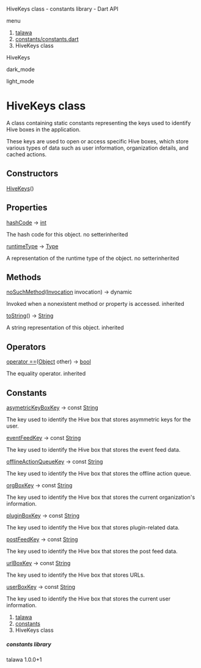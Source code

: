 




HiveKeys class - constants library - Dart API







menu

1. [talawa](../index.html)
2. [constants/constants.dart](../file-___home_harshil_Desktop_open-source_palisadoes_talawa_lib_constants_constants/)
3. HiveKeys class

HiveKeys


dark\_mode

light\_mode




# HiveKeys class


A class containing static constants representing the keys used to identify Hive boxes in the application.

These keys are used to open or access specific Hive boxes, which store various types of data such as user information,
organization details, and cached actions.


## Constructors

[HiveKeys](../file-___home_harshil_Desktop_open-source_palisadoes_talawa_lib_constants_constants/HiveKeys/HiveKeys.html)()




## Properties

[hashCode](https://api.flutter.dev/flutter/dart-core/Object/hashCode.html)
→ [int](https://api.flutter.dev/flutter/dart-core/int-class.html)

The hash code for this object.
no setterinherited

[runtimeType](https://api.flutter.dev/flutter/dart-core/Object/runtimeType.html)
→ [Type](https://api.flutter.dev/flutter/dart-core/Type-class.html)

A representation of the runtime type of the object.
no setterinherited



## Methods

[noSuchMethod](https://api.flutter.dev/flutter/dart-core/Object/noSuchMethod.html)([Invocation](https://api.flutter.dev/flutter/dart-core/Invocation-class.html) invocation)
→ dynamic


Invoked when a nonexistent method or property is accessed.
inherited

[toString](https://api.flutter.dev/flutter/dart-core/Object/toString.html)()
→ [String](https://api.flutter.dev/flutter/dart-core/String-class.html)


A string representation of this object.
inherited



## Operators

[operator ==](https://api.flutter.dev/flutter/dart-core/Object/operator_equals.html)([Object](https://api.flutter.dev/flutter/dart-core/Object-class.html) other)
→ [bool](https://api.flutter.dev/flutter/dart-core/bool-class.html)


The equality operator.
inherited



## Constants

[asymetricKeyBoxKey](../file-___home_harshil_Desktop_open-source_palisadoes_talawa_lib_constants_constants/HiveKeys/asymetricKeyBoxKey-constant.html)
→ const [String](https://api.flutter.dev/flutter/dart-core/String-class.html)

The key used to identify the Hive box that stores asymmetric keys for the user.

[eventFeedKey](../file-___home_harshil_Desktop_open-source_palisadoes_talawa_lib_constants_constants/HiveKeys/eventFeedKey-constant.html)
→ const [String](https://api.flutter.dev/flutter/dart-core/String-class.html)

The key used to identify the Hive box that stores the event feed data.

[offlineActionQueueKey](../file-___home_harshil_Desktop_open-source_palisadoes_talawa_lib_constants_constants/HiveKeys/offlineActionQueueKey-constant.html)
→ const [String](https://api.flutter.dev/flutter/dart-core/String-class.html)

The key used to identify the Hive box that stores the offline action queue.

[orgBoxKey](../file-___home_harshil_Desktop_open-source_palisadoes_talawa_lib_constants_constants/HiveKeys/orgBoxKey-constant.html)
→ const [String](https://api.flutter.dev/flutter/dart-core/String-class.html)

The key used to identify the Hive box that stores the current organization's information.

[pluginBoxKey](../file-___home_harshil_Desktop_open-source_palisadoes_talawa_lib_constants_constants/HiveKeys/pluginBoxKey-constant.html)
→ const [String](https://api.flutter.dev/flutter/dart-core/String-class.html)

The key used to identify the Hive box that stores plugin-related data.

[postFeedKey](../file-___home_harshil_Desktop_open-source_palisadoes_talawa_lib_constants_constants/HiveKeys/postFeedKey-constant.html)
→ const [String](https://api.flutter.dev/flutter/dart-core/String-class.html)

The key used to identify the Hive box that stores the post feed data.

[urlBoxKey](../file-___home_harshil_Desktop_open-source_palisadoes_talawa_lib_constants_constants/HiveKeys/urlBoxKey-constant.html)
→ const [String](https://api.flutter.dev/flutter/dart-core/String-class.html)

The key used to identify the Hive box that stores URLs.

[userBoxKey](../file-___home_harshil_Desktop_open-source_palisadoes_talawa_lib_constants_constants/HiveKeys/userBoxKey-constant.html)
→ const [String](https://api.flutter.dev/flutter/dart-core/String-class.html)

The key used to identify the Hive box that stores the current user information.



 


1. [talawa](../index.html)
2. [constants](../file-___home_harshil_Desktop_open-source_palisadoes_talawa_lib_constants_constants/)
3. HiveKeys class

##### constants library





talawa
1.0.0+1






